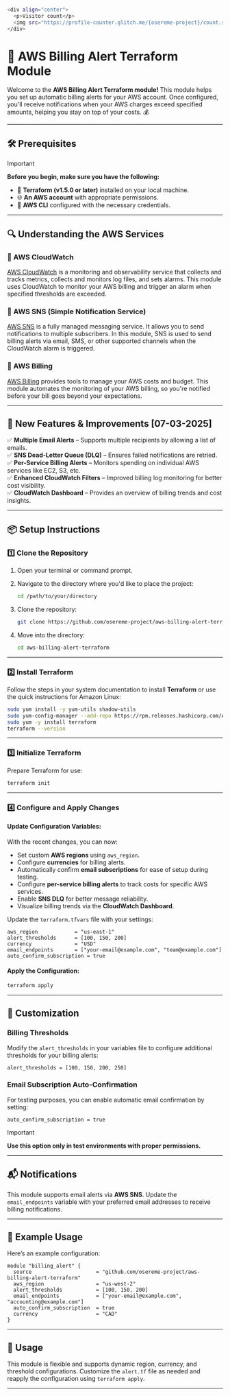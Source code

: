 ```bash

<div align="center"> 
  <p>Visitor count</p>
  <img src="https://profile-counter.glitch.me/{osereme-project}/count.svg" alt="Visitor's Count" />
</div>

```

# 🚀 AWS Billing Alert Terraform Module  


Welcome to the **AWS Billing Alert Terraform module!** This module helps you set up automatic billing alerts for your AWS account. Once configured, you'll receive notifications when your AWS charges exceed specified amounts, helping you stay on top of your costs. 💰  

---

## 🛠️ Prerequisites  

> [!IMPORTANT]
> **Before you begin, make sure you have the following:**  
>
> - 🧰 **Terraform (v1.5.0 or later)** installed on your local machine.  
> - 🌐 **An AWS account** with appropriate permissions.  
> - 🔑 **AWS CLI** configured with the necessary credentials.  

---

## 🔍 Understanding the AWS Services  

### 🌟 AWS CloudWatch  

[AWS CloudWatch](https://aws.amazon.com/cloudwatch/) is a monitoring and observability service that collects and tracks metrics, collects and monitors log files, and sets alarms. This module uses CloudWatch to monitor your AWS billing and trigger an alarm when specified thresholds are exceeded.  

### 📢 AWS SNS (Simple Notification Service)  

[AWS SNS](https://aws.amazon.com/sns/) is a fully managed messaging service. It allows you to send notifications to multiple subscribers. In this module, SNS is used to send billing alerts via email, SMS, or other supported channels when the CloudWatch alarm is triggered.  

### 🧾 AWS Billing  

[AWS Billing](https://aws.amazon.com/aws-cost-management/aws-bill/) provides tools to manage your AWS costs and budget. This module automates the monitoring of your AWS billing, so you're notified before your bill goes beyond your expectations.  

---

## 🚀 New Features & Improvements [07-03-2025]

✅ **Multiple Email Alerts** – Supports multiple recipients by allowing a list of emails.  
✅ **SNS Dead-Letter Queue (DLQ)** – Ensures failed notifications are retried.  
✅ **Per-Service Billing Alerts** – Monitors spending on individual AWS services like EC2, S3, etc.  
✅ **Enhanced CloudWatch Filters** – Improved billing log monitoring for better cost visibility.  
✅ **CloudWatch Dashboard** – Provides an overview of billing trends and cost insights.  

---

## 📦 Setup Instructions  

### 1️⃣ Clone the Repository  

1. Open your terminal or command prompt.  
2. Navigate to the directory where you'd like to place the project:  

   ```bash  
   cd /path/to/your/directory  
   ```  

3. Clone the repository:  

   ```bash  
   git clone https://github.com/osereme-project/aws-billing-alert-terraform.git  
   ```  

4. Move into the directory:  

   ```bash  
   cd aws-billing-alert-terraform  
   ```  

---

### 2️⃣ Install Terraform  

Follow the steps in your system documentation to install **Terraform** or use the quick instructions for Amazon Linux:  

```bash  
sudo yum install -y yum-utils shadow-utils  
sudo yum-config-manager --add-repo https://rpm.releases.hashicorp.com/AmazonLinux/hashicorp.repo  
sudo yum -y install terraform  
terraform --version  
```  

---

### 3️⃣ Initialize Terraform  

Prepare Terraform for use:  

```bash  
terraform init  
```  

---

### 4️⃣ Configure and Apply Changes  

#### Update Configuration Variables:  

With the recent changes, you can now: 

- Set custom **AWS regions** using `aws_region`.  
- Configure **currencies** for billing alerts.  
- Automatically confirm **email subscriptions** for ease of setup during testing.  
- Configure **per-service billing alerts** to track costs for specific AWS services.  
- Enable **SNS DLQ** for better message reliability.  
- Visualize billing trends via the **CloudWatch Dashboard**.  

Update the `terraform.tfvars` file with your settings:  

```hcl  
aws_region            = "us-east-1"  
alert_thresholds      = [100, 150, 200]  
currency              = "USD"  
email_endpoints       = ["your-email@example.com", "team@example.com"]  
auto_confirm_subscription = true  
```  

#### Apply the Configuration:  

```bash  
terraform apply  
```  

---

## 🔧 Customization  

### Billing Thresholds  

Modify the `alert_thresholds` in your variables file to configure additional thresholds for your billing alerts:  

```hcl  
alert_thresholds = [100, 150, 200, 250]  
```  

### Email Subscription Auto-Confirmation  

For testing purposes, you can enable automatic email confirmation by setting:  

```hcl  
auto_confirm_subscription = true  
```  

> [!IMPORTANT]  
> **Use this option only in test environments with proper permissions.**  

---

## 📬 Notifications  

This module supports email alerts via **AWS SNS**. Update the `email_endpoints` variable with your preferred email addresses to receive billing notifications.  

---

## 📝 Example Usage  

Here’s an example configuration:  

```hcl  
module "billing_alert" {  
  source                     = "github.com/osereme-project/aws-billing-alert-terraform"  
  aws_region                 = "us-west-2"  
  alert_thresholds           = [100, 150, 200]  
  email_endpoints            = ["your-email@example.com", "accounting@example.com"]  
  auto_confirm_subscription  = true  
  currency                   = "CAD"  
}  
```  

---

## 🎯 Usage  

This module is flexible and supports dynamic region, currency, and threshold configurations. Customize the `alert.tf` file as needed and reapply the configuration using `terraform apply`.  

---
